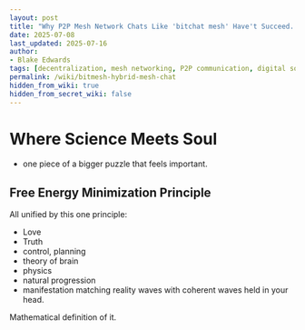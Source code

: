 ```yaml
---
layout: post
title: "Why P2P Mesh Network Chats Like 'bitchat mesh' Have't Succeed... Yet"
date: 2025-07-08
last_updated: 2025-07-16
author:
- Blake Edwards
tags: [decentralization, mesh networking, P2P communication, digital sovereignty]
permalink: /wiki/bitmesh-hybrid-mesh-chat
hidden_from_wiki: true
hidden_from_secret_wiki: false
---
```


# Where Science Meets Soul

- one piece of a bigger puzzle that feels important.

## Free Energy Minimization Principle

All unified by this one principle:
- Love
- Truth
- control, planning
- theory of brain
- physics
- natural progression
- manifestation matching reality waves with coherent waves held in your head.

Mathematical definition of it.
